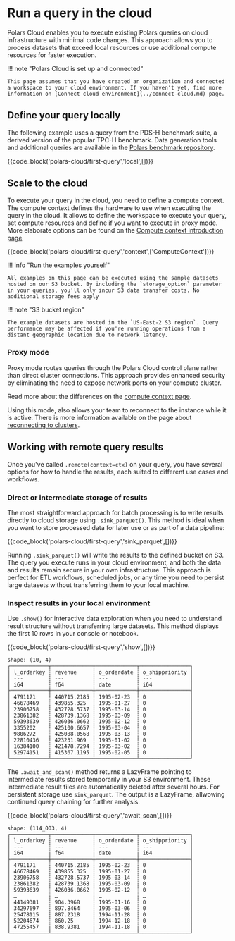 # Run a query in the cloud

Polars Cloud enables you to execute existing Polars queries on cloud infrastructure with minimal
code changes. This approach allows you to process datasets that exceed local resources or use
additional compute resources for faster execution.

!!! note "Polars Cloud is set up and connected"

    This page assumes that you have created an organization and connected a workspace to your cloud environment. If you haven't yet, find more information on [Connect cloud environment](../connect-cloud.md) page.

## Define your query locally

The following example uses a query from the PDS-H benchmark suite, a derived version of the popular
TPC-H benchmark. Data generation tools and additional queries are available in the
[Polars benchmark repository](https://github.com/pola-rs/polars-benchmark).

{{code_block('polars-cloud/first-query','local',[])}}

## Scale to the cloud

To execute your query in the cloud, you need to define a compute context. The compute context
defines the hardware to use when executing the query in the cloud. It allows to define the workspace
to execute your query, set compute resources and define if you want to execute in proxy mode. More
elaborate options can be found on the
[Compute context introduction page](../context/compute-context.md)

{{code_block('polars-cloud/first-query','context',['ComputeContext'])}}

!!! info "Run the examples yourself"

    All examples on this page can be executed using the sample datasets hosted on our S3 bucket. By including the `storage_option` parameter in your queries, you'll only incur S3 data transfer costs. No additional storage fees apply

!!! note "S3 bucket region"

    The example datasets are hosted in the `US-East-2 S3 region`. Query performance may be affected if you're running operations from a distant geographic location due to network latency.

### Proxy mode

Proxy mode routes queries through the Polars Cloud control plane rather than direct cluster
connections. This approach provides enhanced security by eliminating the need to expose network
ports on your compute cluster.

Read more about the differences on the [compute context page](../context/compute-context.md).

Using this mode, also allows your team to reconnect to the instance while it is active. There is
more information available on the page about [reconnecting to clusters](../context/reconnect.md).

<!--### Distributed execution

To run your queries over multiple nodes, you must define your `cluster_size` in the `ComputeContext`
and call the `.distributed()` method.

{{code_block('polars-cloud/first-query','distributed',[])}}

This distributes your query execution across 10 machines in this example, providing a total of 100
cores and 100GB of RAM for processing. Find more information about executing your queries on
multiple nodes on the [distributed queries](distributed-engine.md) page.-->

## Working with remote query results

Once you've called `.remote(context=ctx)` on your query, you have several options for how to handle
the results, each suited to different use cases and workflows.

### Direct or intermediate storage of results

The most straightforward approach for batch processing is to write results directly to cloud storage
using `.sink_parquet()`. This method is ideal when you want to store processed data for later use or
as part of a data pipeline:

{{code_block('polars-cloud/first-query','sink_parquet',[])}}

Running `.sink_parquet()` will write the results to the defined bucket on S3. The query you execute
runs in your cloud environment, and both the data and results remain secure in your own
infrastructure. This approach is perfect for ETL workflows, scheduled jobs, or any time you need to
persist large datasets without transferring them to your local machine.

### Inspect results in your local environment

Use `.show()` for interactive data exploration when you need to understand result structure without
transferring large datasets. This method displays the first 10 rows in your console or notebook.

{{code_block('polars-cloud/first-query','show',[])}}

```text
shape: (10, 4)
┌────────────┬─────────────┬─────────────┬────────────────┐
│ l_orderkey ┆ revenue     ┆ o_orderdate ┆ o_shippriority │
│ ---        ┆ ---         ┆ ---         ┆ ---            │
│ i64        ┆ f64         ┆ date        ┆ i64            │
╞════════════╪═════════════╪═════════════╪════════════════╡
│ 4791171    ┆ 440715.2185 ┆ 1995-02-23  ┆ 0              │
│ 46678469   ┆ 439855.325  ┆ 1995-01-27  ┆ 0              │
│ 23906758   ┆ 432728.5737 ┆ 1995-03-14  ┆ 0              │
│ 23861382   ┆ 428739.1368 ┆ 1995-03-09  ┆ 0              │
│ 59393639   ┆ 426036.0662 ┆ 1995-02-12  ┆ 0              │
│ 3355202    ┆ 425100.6657 ┆ 1995-03-04  ┆ 0              │
│ 9806272    ┆ 425088.0568 ┆ 1995-03-13  ┆ 0              │
│ 22810436   ┆ 423231.969  ┆ 1995-01-02  ┆ 0              │
│ 16384100   ┆ 421478.7294 ┆ 1995-03-02  ┆ 0              │
│ 52974151   ┆ 415367.1195 ┆ 1995-02-05  ┆ 0              │
└────────────┴─────────────┴─────────────┴────────────────┘
```

The `.await_and_scan()` method returns a LazyFrame pointing to intermediate results stored
temporarily in your S3 environment. These intermediate result files are automatically deleted after
several hours. For persistent storage use `sink_parquet`. The output is a LazyFrame, allwowing
continued query chaining for further analysis.

{{code_block('polars-cloud/first-query','await_scan',[])}}

```text
shape: (114_003, 4)
┌────────────┬─────────────┬─────────────┬────────────────┐
│ l_orderkey ┆ revenue     ┆ o_orderdate ┆ o_shippriority │
│ ---        ┆ ---         ┆ ---         ┆ ---            │
│ i64        ┆ f64         ┆ date        ┆ i64            │
╞════════════╪═════════════╪═════════════╪════════════════╡
│ 4791171    ┆ 440715.2185 ┆ 1995-02-23  ┆ 0              │
│ 46678469   ┆ 439855.325  ┆ 1995-01-27  ┆ 0              │
│ 23906758   ┆ 432728.5737 ┆ 1995-03-14  ┆ 0              │
│ 23861382   ┆ 428739.1368 ┆ 1995-03-09  ┆ 0              │
│ 59393639   ┆ 426036.0662 ┆ 1995-02-12  ┆ 0              │
│ …          ┆ …           ┆ …           ┆ …              │
│ 44149381   ┆ 904.3968    ┆ 1995-01-16  ┆ 0              │
│ 34297697   ┆ 897.8464    ┆ 1995-03-06  ┆ 0              │
│ 25478115   ┆ 887.2318    ┆ 1994-11-28  ┆ 0              │
│ 52204674   ┆ 860.25      ┆ 1994-12-18  ┆ 0              │
│ 47255457   ┆ 838.9381    ┆ 1994-11-18  ┆ 0              │
└────────────┴─────────────┴─────────────┴────────────────┘
```
